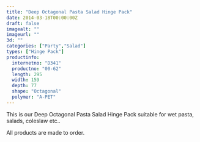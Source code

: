 ```yaml
---
title: "Deep Octagonal Pasta Salad Hinge Pack"
date: 2014-03-18T00:00:00Z
draft: false
imagealt: ""
imageurl: ""
3d: ""
categories: ["Party","Salad"]
types: ["Hinge Pack"]
productinfo:
  internetno: "D341"
  productno: "00-62"
  length: 295
  width: 159
  depth: 77
  shape: "Octagonal"
  polymer: "A-PET"
---
```

This is our Deep Octagonal Pasta Salad Hinge Pack suitable for wet pasta, salads, coleslaw etc..

All products are made to order.